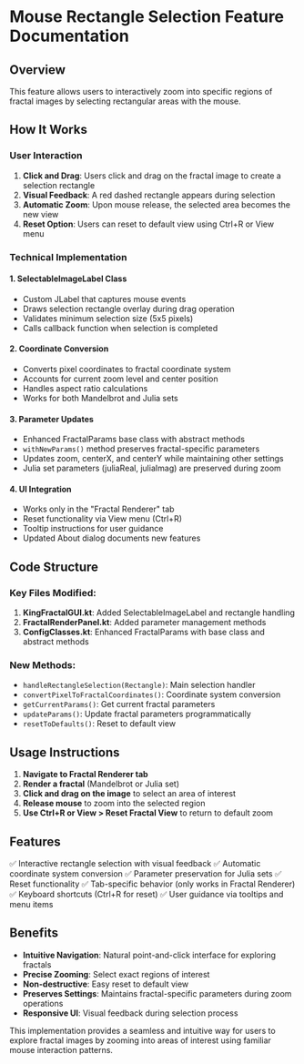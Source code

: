 # Mouse Rectangle Selection Feature Documentation

## Overview
This feature allows users to interactively zoom into specific regions of fractal images by selecting rectangular areas with the mouse.

## How It Works

### User Interaction
1. **Click and Drag**: Users click and drag on the fractal image to create a selection rectangle
2. **Visual Feedback**: A red dashed rectangle appears during selection
3. **Automatic Zoom**: Upon mouse release, the selected area becomes the new view
4. **Reset Option**: Users can reset to default view using Ctrl+R or View menu

### Technical Implementation

#### 1. SelectableImageLabel Class
- Custom JLabel that captures mouse events
- Draws selection rectangle overlay during drag operation
- Validates minimum selection size (5x5 pixels)
- Calls callback function when selection is completed

#### 2. Coordinate Conversion
- Converts pixel coordinates to fractal coordinate system
- Accounts for current zoom level and center position
- Handles aspect ratio calculations
- Works for both Mandelbrot and Julia sets

#### 3. Parameter Updates
- Enhanced FractalParams base class with abstract methods
- `withNewParams()` method preserves fractal-specific parameters
- Updates zoom, centerX, and centerY while maintaining other settings
- Julia set parameters (juliaReal, juliaImag) are preserved during zoom

#### 4. UI Integration
- Works only in the "Fractal Renderer" tab
- Reset functionality via View menu (Ctrl+R)
- Tooltip instructions for user guidance
- Updated About dialog documents new features

## Code Structure

### Key Files Modified:
1. **KingFractalGUI.kt**: Added SelectableImageLabel and rectangle handling
2. **FractalRenderPanel.kt**: Added parameter management methods
3. **ConfigClasses.kt**: Enhanced FractalParams with base class and abstract methods

### New Methods:
- `handleRectangleSelection(Rectangle)`: Main selection handler
- `convertPixelToFractalCoordinates()`: Coordinate system conversion
- `getCurrentParams()`: Get current fractal parameters
- `updateParams()`: Update fractal parameters programmatically
- `resetToDefaults()`: Reset to default view

## Usage Instructions

1. **Navigate to Fractal Renderer tab**
2. **Render a fractal** (Mandelbrot or Julia set)
3. **Click and drag on the image** to select an area of interest
4. **Release mouse** to zoom into the selected region
5. **Use Ctrl+R or View > Reset Fractal View** to return to default zoom

## Features

✅ Interactive rectangle selection with visual feedback
✅ Automatic coordinate system conversion
✅ Parameter preservation for Julia sets
✅ Reset functionality
✅ Tab-specific behavior (only works in Fractal Renderer)
✅ Keyboard shortcuts (Ctrl+R for reset)
✅ User guidance via tooltips and menu items

## Benefits

- **Intuitive Navigation**: Natural point-and-click interface for exploring fractals
- **Precise Zooming**: Select exact regions of interest
- **Non-destructive**: Easy reset to default view
- **Preserves Settings**: Maintains fractal-specific parameters during zoom operations
- **Responsive UI**: Visual feedback during selection process

This implementation provides a seamless and intuitive way for users to explore fractal images by zooming into areas of interest using familiar mouse interaction patterns.